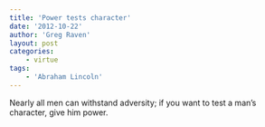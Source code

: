 ```yaml
---
title: 'Power tests character'
date: '2012-10-22'
author: 'Greg Raven'
layout: post
categories:
    - virtue
tags:
    - 'Abraham Lincoln'
---
```


Nearly all men can withstand adversity; if you want to test a man’s character, give him power.